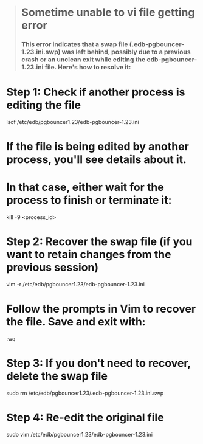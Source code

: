 > # Sometime unable to vi file getting error
> ### This error indicates that a swap file (.edb-pgbouncer-1.23.ini.swp) was left behind, possibly due to a previous crash or an unclean exit while editing the edb-pgbouncer-1.23.ini file. Here's how to resolve it:

# Step 1: Check if another process is editing the file
lsof /etc/edb/pgbouncer1.23/edb-pgbouncer-1.23.ini

# If the file is being edited by another process, you'll see details about it.
# In that case, either wait for the process to finish or terminate it:
kill -9 <process_id>

# Step 2: Recover the swap file (if you want to retain changes from the previous session)
vim -r /etc/edb/pgbouncer1.23/edb-pgbouncer-1.23.ini

# Follow the prompts in Vim to recover the file. Save and exit with:
:wq

# Step 3: If you don't need to recover, delete the swap file
sudo rm /etc/edb/pgbouncer1.23/.edb-pgbouncer-1.23.ini.swp

# Step 4: Re-edit the original file
sudo vim /etc/edb/pgbouncer1.23/edb-pgbouncer-1.23.ini
